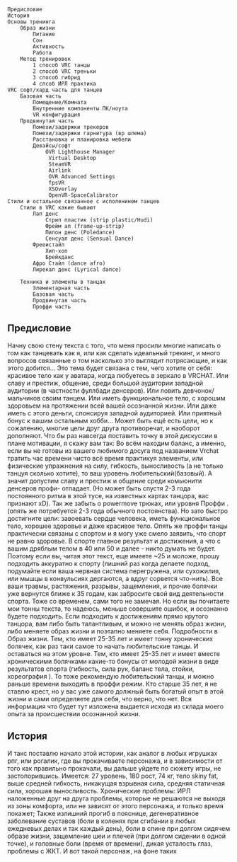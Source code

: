 	Предисловие
	История
	Основы тренинга
		Образ жизни
			Питание
			Сон
			Активность
			Работа
		Метод тренировок
			1 способ VRC танцы
			2 способ VRC треньки
			3 способ гибрид
			4 спсоб ИРЛ практика
	VRC софт/хард часть для танцев
		Базовая часть 
			Помещение/Комната
			Внутренние компоненты ПК/ноута
			VR конфигурация
		Продвинутая часть 
			Помехи/задержки трекеров
			Помехи/задержки гарнитура (вр шлема)
			Расстановка и планировка мебели
			Девайсы/софт
				OVR Lighthouse Manager
				 Virtual Desktop
				 SteamVR
				 Airlink
				 OVR Advanced Settings
				 fpsVR
				 XSOverlay
				 OpenVR-SpaceCalibrator
	Стили и остальное связанное с исполенинем танцев
		Стили в VRC какие бывают
			Лап денс
				Стрип пластик (strip plastic/Hudi)
				Фрейм ап (frame-up-strip)
				Пилон денс (Poledance)
				Сенсуал денс (Sensual Dance)
			Фрееистайл
				Хип-хоп
				Брейкданс
			Афро Стайл (dance afro)
			Лирекал денс (Lyrical dance)
			
		Техника и элементы в танцах
			Элементарная часть 
			Базовая часть 
			Продвинутая часть 
			Проффи часть

## Предисловие
Начну свою стену текста с того, что меня просили многие написать о том как танцевать как я, или как сделать идеальный трекинг, и много вопросов связанные о том насколько это выглядит потрясающие, и как этого добится... 
	Это тема будет связана с тем, чего хотите от себя: красивое тело как  у аватара, когда любуетесь в зеркало в VRCHAT. Или славу и престиж, общение, среди большой аудитории западной аудитории (в частности фуллбади денсеров). Или ловить девчонок/мальчиков своим танцем. Или иметь функциональное тело, с хорошим здоровьем на протяжении всей вашей осознанной жизни. Или даже иметь с этого деньги, спонсируя западной аудиторией. Или приятный бонус к вашим остальным хобби...
	Может быть ещё есть цели, но к сожалению, многие цели друг друга противоречат, и наоборот дополняют. Что бы раз навсегда поставить точку в этой дискуссии в плане мотивации, я скажу вам так: Во всём находим баланс, а именно, если вы не готовы из вашего любимого досуга под названием Vrchat тратить час времени чисто всё время практикуя элементы, или физические упражнения на силу, гибкость, выносливость (а не только танцуя сколько хотите), то ваш уровень любительский(базовый). А значит допустим славу и престиж и общение среди комьюнити денсеров профи- отпадает. (Но может быть спустя 2-3 года постоянного ритма в этой тусе, на известных картах танцора, вас признают xD). Так же забыть о powermove трюках, или уровня Проффи . (опять же потребуется 2-3 года обычного постоянства). Но зато быстро достигните цели: завоевать сердце человека, иметь функциональное тело, хорошее здоровье и даже красивое тело. 
	Опять же проффи танцы практически связаны с спортом и я могу уже смело заявить, что спорт не равно здоровье. В спорте главное результат и достижения, а что с вашим дряблым телом в 40 или 50 и далее - никто думать не будет. Поэтому если вы, читая этот текст,  еще имеете ~25  и моложе, прошу подходить аккуратно к спорту (лишний раз когда делаете подход, подумайте если ваша нервная система перегружена, или сухожилия, или мышцы в конвульсиях дергаются, а вдруг сорвется что-нить). Все ваши травмы, растяжения, разрывы, защемления, и прочие болячки уже вернутся ближе к 35 годам, как забросите свой вид деятельности спорта. Тоже со временем, сами того не замечая.  Но если вы почитаете мои тонны текста, то надеюсь, меньше совершите ошибок, и осознанно будете подходить.
	Если подходить к достижениям прямо крутого танцора, вам либо быть талантливым, и можно не менять образ жизни, либо меняете образ жизни и поэтапно меняете себя. Подробности в Образ жизни.
	Тем, кто имеет 25-35 лет и имеет тонну хронических болячек, как раз таки самое то начать любительские танцы. И оставаться на этом уровне. 
	Тем, кто имеет 25-35 лет и имеет вместе хроническими болячками какие-то бонусы от молодой жизни в виде результатов спорта (гибкость, сила рук, баланс тела, стойки, хореография ). То тоже рекомендую любительский танцы, и можно раньше времени выходить в проффи режим.
	Кто старше 35 лет, я не ставлю крест, но у вас уже самого должный быть богатый опыт в этой жизни и сами определяете для себя, что верно, что нет.
Вся информация что будет тут изложена выдается исходя из склада моего опыта за происшествии осознанной жизни.

## История 
И такс поставлю начало этой истории, как аналог в любых игрушках рпг, или рогалик, где вы прокачиваете персонажа, и в зависимости от того как правильно прокачали, вы дальше уйдете по сюжету игры, не застопорившись.
Имеется: 27 уровень, 180 рост, 74 кг, тело skiny fat, выше средней гибкость, никакущая взрывная сила, средняя статичная сила, хорошая выносливость. Хронические проблемы: ИРЛ наложенные друг на друга проблемы, которые не решаются не выходя из зоны комфорта, или не зависят от этого персонажа, и только время покажет; Также излишний прогиб в пояснице, дегенеративное заболевание суставов (боли в коленях при сгибании в любых ежедневых делах и так каждый день), боли в спине при долгом сидячем образе жизни, защемление шеи и плечей (при долгом сидении в одной точке), и головные боли (время от времени), дикая усталость глаз, проблемы с ЖКТ.
И вот такой персонаж, на фоне таких 